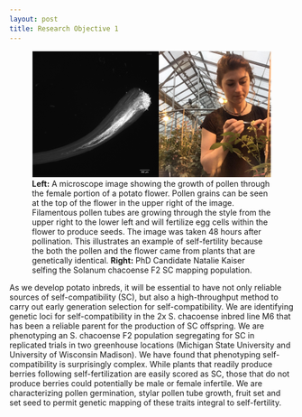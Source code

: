 ```yaml
---
layout: post
title: Research Objective 1
---
```

<figure>
<img alt="Natalie" src="/natalie_combined.png" style="width:700px;height:500;"/>
<figcaption> <b>Left:</b> A microscope image showing the growth of pollen through the female portion of a potato flower. Pollen grains can be seen at the top of the flower in the upper right of the image. Filamentous pollen tubes are growing through the style from the upper right to the lower left and will fertilize egg cells within the flower to produce seeds. The image was taken 48 hours after pollination. This illustrates an example of self-fertility because the both the pollen and the flower came from plants that are genetically identical. <b>Right:</b>
PhD Candidate Natalie Kaiser selfing the Solanum chacoense F2 SC mapping population.</figcaption>
</figure>


As we develop potato inbreds, it will be essential to have not only reliable sources of self-compatibility (SC), but also a high-throughput method to carry out early generation selection for self-compatibility. We are identifying genetic loci for self-compatibility in the 2x S. chacoense inbred line M6 that has been a reliable parent for the production of SC offspring. We are phenotyping an S. chacoense F2 population segregating for SC in replicated trials in two greenhouse locations (Michigan State University and University of Wisconsin Madison). We have found that phenotyping self-compatibility is surprisingly complex. While plants that readily produce berries following self-fertilization are easily scored as SC, those that do not produce berries could potentially be male or female infertile.
We are characterizing pollen germination, stylar pollen tube growth, fruit set and set seed to permit genetic mapping of these traits integral to self-fertility.
